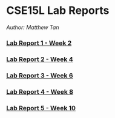 # CSE15L Lab Reports
*Author: Matthew Tan*

### [Lab Report 1 - Week 2](https://tantime.github.io/cse15l-lab-reports/lab-report-1-week-2)


### [Lab Report 2 - Week 4](https://tantime.github.io/cse15l-lab-reports/lab-report-2-week-4)


### [Lab Report 3 - Week 6](https://tantime.github.io/cse15l-lab-reports/lab-report-3-week-6)

### [Lab Report 4 - Week 8](https://tantime.github.io/cse15l-lab-reports/lab-report-4-week-8)

### [Lab Report 5 - Week 10](https://tantime.github.io/cse15l-lab-reports/lab-report-5-week-10)